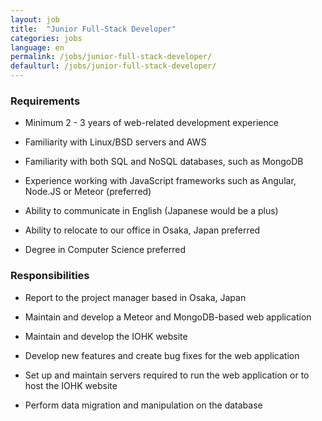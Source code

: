 ```yaml
---
layout: job
title:  "Junior Full-Stack Developer"
categories: jobs
language: en
permalink: /jobs/junior-full-stack-developer/
defaulturl: /jobs/junior-full-stack-developer/
---
```

<h3>Requirements</h3>

- Minimum 2 - 3 years of web-related development experience

- Familiarity with Linux/BSD servers and AWS

- Familiarity with both SQL and NoSQL databases, such as MongoDB

- Experience working with JavaScript frameworks such as Angular, Node.JS or Meteor (preferred)

- Ability to communicate in English (Japanese would be a plus)

- Ability to relocate to our office in Osaka, Japan preferred

- Degree in Computer Science preferred

<h3>Responsibilities</h3>

- Report to the project manager based in Osaka, Japan

- Maintain and develop a Meteor and MongoDB-based web application

- Maintain and develop the IOHK website

- Develop new features and create bug fixes for the web application

- Set up and maintain servers required to run the web application or to host the IOHK website

- Perform data migration and manipulation on the database